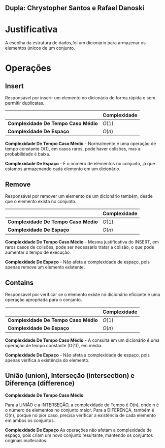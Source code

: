 ## Dupla: Chrystopher Santos e Rafael Danoski
# Justificativa

A escolha da estrutura de dados,foi um dicionário para armazenar os elementos únicos de um conjunto.

# Operações
## Insert

Responsável por inserir um elemento no dicionário de forma rápida e sem permitir duplicatas.

|                                      | Complexidade |
|--------------------------------------|--------------|
| **Complexidade De Tempo Caso Médio** |    $O(1)$    |  
| **Complexidade De Espaço**           |    $O(n)$    |

**Complexidade De Tempo Caso Médio** - Normalmente é uma operação de tempo constante O(1), em casos raros, pode haver colisões, mas a probabilidade é baixa.

**Complexidade De Espaço**  - É o número de elementos no conjunto, já que estamos armazenando cada elemento em um dicionário.

## Remove

Responsável por remover um elemento de um dicionário também, desde que o elemento exista no conjunto.

|                                      | Complexidade |
|--------------------------------------|--------------|
| **Complexidade De Tempo Caso Médio** |    $O(1)$    |
| **Complexidade De Espaço**           |    $O(n)$    | 

**Complexidade De Tempo Caso Médio** - Mesma justificativa do INSERT, em raros casos de colisões, pode ser necessário tratar a colisão, o que pode aumentar o tempo de execução.

**Complexidade De Espaço**  - Não afeta a complexidade de espaço, pois apenas remove um elemento existente.

## Contains

Responsavel por verificar se o elemento existe no dicionário eficiante é uma operação apropriada para o conjunto.

|                                      | Complexidade |
|--------------------------------------|--------------|
| **Complexidade De Tempo Caso Médio** |    $O(1)$    |  
| **Complexidade De Espaço**           |    $O(n)$    |

**Complexidade De Tempo Caso Médio**  - A consulta em um dicionário é uma operação de tempo constante (O(1)), em média.

**Complexidade De Espaço**  - Não afeta a complexidade de espaço, pois apenas verifica a existência do elemento.

## União (union), Interseção (intersection) e Diferença (difference)

**Complexidade De Tempo Caso Médio**

Para a UNIÃO e a INTERSEÇÃO, a complexidade de Tempo  é O(n), onde n é o número de elementos no conjunto maior. Para a DIFERENÇA, também é O(n), porque no pior caso, precisa verificar a existência de cada elemento em ambos os conjuntos.

**Complexidade De Espaço** 
As operações não afetam a complexidade de espaço, pois criam um novo conjunto resultante, mantendo os conjuntos originais inalterados.
